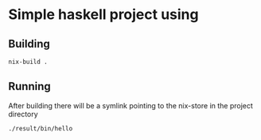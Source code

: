 # Simple haskell project using

## Building
``` sh
nix-build .
```

## Running

After building there will be a symlink pointing to the nix-store in the project directory
``` sh
./result/bin/hello
```

